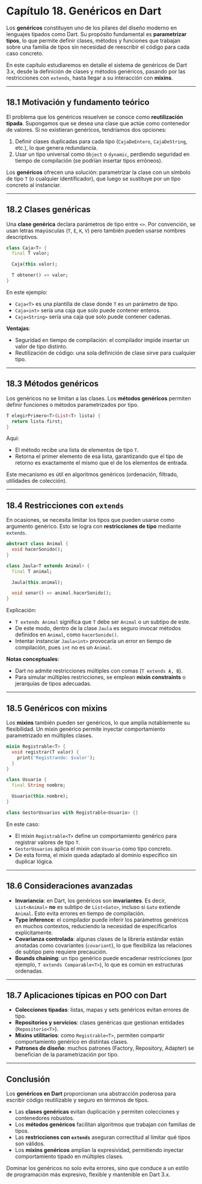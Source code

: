 # Capítulo 18. Genéricos en Dart

Los **genéricos** constituyen uno de los pilares del diseño moderno en lenguajes tipados como Dart. Su propósito
fundamental es **parametrizar tipos**, lo que permite definir clases, métodos y funciones que trabajan sobre una familia
de tipos sin necesidad de reescribir el código para cada caso concreto.

En este capítulo estudiaremos en detalle el sistema de genéricos de Dart 3.x, desde la definición de clases y métodos
genéricos, pasando por las restricciones con `extends`, hasta llegar a su interacción con **mixins**.

---

## 18.1 Motivación y fundamento teórico

El problema que los genéricos resuelven se conoce como **reutilización tipada**. Supongamos que se desea una clase que
actúe como contenedor de valores. Si no existieran genéricos, tendríamos dos opciones:

1. Definir clases duplicadas para cada tipo (`CajaDeEntero`, `CajaDeString`, etc.), lo que genera redundancia.
2. Usar un tipo universal como `Object` o `dynamic`, perdiendo seguridad en tiempo de compilación (se podrían insertar
   tipos erróneos).

Los **genéricos** ofrecen una solución: parametrizar la clase con un símbolo de tipo `T` (o cualquier identificador),
que luego se sustituye por un tipo concreto al instanciar.

---

## 18.2 Clases genéricas

Una **clase genérica** declara parámetros de tipo entre `<>`. Por convención, se usan letras mayúsculas (`T`, `E`, `K`,
`V`) pero también pueden usarse nombres descriptivos.

```dart
class Caja<T> {
  final T valor;

  Caja(this.valor);

  T obtener() => valor;
}
```

En este ejemplo:

- `Caja<T>` es una plantilla de clase donde `T` es un parámetro de tipo.
- `Caja<int>` sería una caja que solo puede contener enteros.
- `Caja<String>` sería una caja que solo puede contener cadenas.

**Ventajas**:

- Seguridad en tiempo de compilación: el compilador impide insertar un valor de tipo distinto.
- Reutilización de código: una sola definición de clase sirve para cualquier tipo.

---

## 18.3 Métodos genéricos

Los genéricos no se limitan a las clases. Los **métodos genéricos** permiten definir funciones o métodos parametrizados
por tipo.

```dart
T elegirPrimero<T>(List<T> lista) {
  return lista.first;
}
```

Aquí:

- El método recibe una lista de elementos de tipo `T`.
- Retorna el primer elemento de esa lista, garantizando que el tipo de retorno es exactamente el mismo que el de los
  elementos de entrada.

Este mecanismo es útil en algoritmos genéricos (ordenación, filtrado, utilidades de colección).

---

## 18.4 Restricciones con `extends`

En ocasiones, se necesita limitar los tipos que pueden usarse como argumento genérico. Esto se logra con **restricciones
de tipo** mediante `extends`.

```dart
abstract class Animal {
  void hacerSonido();
}

class Jaula<T extends Animal> {
  final T animal;

  Jaula(this.animal);

  void sonar() => animal.hacerSonido();
}
```

Explicación:

- `T extends Animal` significa que `T` debe ser `Animal` o un subtipo de este.
- De este modo, dentro de la clase `Jaula` es seguro invocar métodos definidos en `Animal`, como `hacerSonido()`.
- Intentar instanciar `Jaula<int>` provocaría un error en tiempo de compilación, pues `int` no es un `Animal`.

**Notas conceptuales**:

- Dart no admite restricciones múltiples con comas (`T extends A, B`).
- Para simular múltiples restricciones, se emplean **mixin constraints** o jerarquías de tipos adecuadas.

---

## 18.5 Genéricos con mixins

Los **mixins** también pueden ser genéricos, lo que amplía notablemente su flexibilidad. Un mixin genérico permite
inyectar comportamiento parametrizado en múltiples clases.

```dart
mixin Registrable<T> {
  void registrar(T valor) {
    print('Registrando: $valor');
  }
}

class Usuario {
  final String nombre;

  Usuario(this.nombre);
}

class GestorUsuarios with Registrable<Usuario> {}
```

En este caso:

- El mixin `Registrable<T>` define un comportamiento genérico para registrar valores de tipo `T`.
- `GestorUsuarios` aplica el mixin con `Usuario` como tipo concreto.
- De esta forma, el mixin queda adaptado al dominio específico sin duplicar lógica.

---

## 18.6 Consideraciones avanzadas

- **Invariancia**: en Dart, los genéricos son **invariantes**. Es decir, `List<Animal>` **no** es subtipo de
  `List<Gato>`, incluso si `Gato` extiende `Animal`. Esto evita errores en tiempo de compilación.
- **Type inference**: el compilador puede inferir los parámetros genéricos en muchos contextos, reduciendo la necesidad
  de especificarlos explícitamente.
- **Covarianza controlada**: algunas clases de la librería estándar están anotadas como covariantes (`covariant`), lo
  que flexibiliza las relaciones de subtipo pero requiere precaución.
- **Bounds chaining**: un tipo genérico puede encadenar restricciones (por ejemplo, `T extends Comparable<T>`), lo que
  es común en estructuras ordenadas.

---

## 18.7 Aplicaciones típicas en POO con Dart

- **Colecciones tipadas**: listas, mapas y sets genéricos evitan errores de tipo.
- **Repositorios y servicios**: clases genéricas que gestionan entidades (`Repositorio<T>`).
- **Mixins utilitarios**: como `Registrable<T>`, permiten compartir comportamiento genérico en distintas clases.
- **Patrones de diseño**: muchos patrones (Factory, Repository, Adapter) se benefician de la parametrización por tipo.

---

## Conclusión

Los **genéricos en Dart** proporcionan una abstracción poderosa para escribir código reutilizable y seguro en términos
de tipos.

- Las **clases genéricas** evitan duplicación y permiten colecciones y contenedores robustos.
- Los **métodos genéricos** facilitan algoritmos que trabajan con familias de tipos.
- Las **restricciones con `extends`** aseguran correctitud al limitar qué tipos son válidos.
- Los **mixins genéricos** amplían la expresividad, permitiendo inyectar comportamiento tipado en múltiples clases.

Dominar los genéricos no solo evita errores, sino que conduce a un estilo de programación más expresivo, flexible y
mantenible en Dart 3.x.
